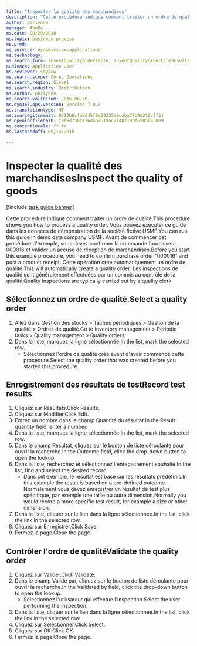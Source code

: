```yaml
--- 
title: "Inspecter la qualité des marchandises"
description: "Cette procédure indique comment traiter un ordre de qualité."
author: perlynne
manager: AnnBe
ms.date: 08/29/2018
ms.topic: business-process
ms.prod: 
ms.service: dynamics-ax-applications
ms.technology: 
ms.search.form: InventQualityOrderTable, InventQualityOrderLineResults, HcmWorkerLookUp
audience: Application User
ms.reviewer: shylaw
ms.search.scope: Core, Operations
ms.search.region: Global
ms.search.industry: Distribution
ms.author: perlynne
ms.search.validFrom: 2016-06-30
ms.dyn365.ops.version: Version 7.0.0
ms.translationtype: HT
ms.sourcegitcommit: 0312b8cfadd45f8e59225e9daba78b9e216cff51
ms.openlocfilehash: f9e9d750f116db62519ac7148f19bf62050430e9
ms.contentlocale: fr-fr
ms.lasthandoff: 09/14/2018

---
```

# <a name="inspect-the-quality-of-goods"></a><span data-ttu-id="1d87c-103">Inspecter la qualité des marchandises</span><span class="sxs-lookup"><span data-stu-id="1d87c-103">Inspect the quality of goods</span></span>

[!include [task guide banner](../../includes/task-guide-banner.md)]

<span data-ttu-id="1d87c-104">Cette procédure indique comment traiter un ordre de qualité.</span><span class="sxs-lookup"><span data-stu-id="1d87c-104">This procedure shows you how to process a quality order.</span></span> <span data-ttu-id="1d87c-105">Vous pouvez exécuter ce guide dans les données de démonstration de la société fictive USMF.</span><span class="sxs-lookup"><span data-stu-id="1d87c-105">You can run this guide in demo data company USMF.</span></span> <span data-ttu-id="1d87c-106">Avant de commencer cet procédure d'exemple, vous devez confirmer la commande fournisseur 000016 et valider un accusé de réception de marchandises.</span><span class="sxs-lookup"><span data-stu-id="1d87c-106">Before you start this example procedure, you need to confirm purchase order “000016” and post a product receipt.</span></span> <span data-ttu-id="1d87c-107">Cette opération crée automatiquement un ordre de qualité.</span><span class="sxs-lookup"><span data-stu-id="1d87c-107">This will automatically create a quality order.</span></span> <span data-ttu-id="1d87c-108">Les inspections de qualité sont généralement effectuées par un commis au contrôle de la qualité.</span><span class="sxs-lookup"><span data-stu-id="1d87c-108">Quality inspections are typically carried out by a quality clerk.</span></span>


## <a name="select-a-quality-order"></a><span data-ttu-id="1d87c-109">Sélectionnez un ordre de qualité.</span><span class="sxs-lookup"><span data-stu-id="1d87c-109">Select a quality order</span></span>
1. <span data-ttu-id="1d87c-110">Allez dans Gestion des stocks > Tâches périodiques > Gestion de la qualité > Ordres de qualité.</span><span class="sxs-lookup"><span data-stu-id="1d87c-110">Go to Inventory management > Periodic tasks > Quality management > Quality orders.</span></span>
2. <span data-ttu-id="1d87c-111">Dans la liste, marquez la ligne sélectionnée.</span><span class="sxs-lookup"><span data-stu-id="1d87c-111">In the list, mark the selected row.</span></span>
    * <span data-ttu-id="1d87c-112">Sélectionnez l'ordre de qualité créé avant d'avoir commencé cette procédure.</span><span class="sxs-lookup"><span data-stu-id="1d87c-112">Select the quality order that was created before you started this procedure.</span></span>  

## <a name="record-test-results"></a><span data-ttu-id="1d87c-113">Enregistrement des résultats de test</span><span class="sxs-lookup"><span data-stu-id="1d87c-113">Record test results</span></span>
1. <span data-ttu-id="1d87c-114">Cliquez sur Résultats.</span><span class="sxs-lookup"><span data-stu-id="1d87c-114">Click Results.</span></span>
2. <span data-ttu-id="1d87c-115">Cliquez sur Modifier.</span><span class="sxs-lookup"><span data-stu-id="1d87c-115">Click Edit.</span></span>
3. <span data-ttu-id="1d87c-116">Entrez un nombre dans le champ Quantité du résultat.</span><span class="sxs-lookup"><span data-stu-id="1d87c-116">In the Result quantity field, enter a number.</span></span>
4. <span data-ttu-id="1d87c-117">Dans la liste, marquez la ligne sélectionnée.</span><span class="sxs-lookup"><span data-stu-id="1d87c-117">In the list, mark the selected row.</span></span>
5. <span data-ttu-id="1d87c-118">Dans le champ Résultat, cliquez sur le bouton de liste déroulante pour ouvrir la recherche.</span><span class="sxs-lookup"><span data-stu-id="1d87c-118">In the Outcome field, click the drop-down button to open the lookup.</span></span>
6. <span data-ttu-id="1d87c-119">Dans la liste, recherchez et sélectionnez l'enregistrement souhaité.</span><span class="sxs-lookup"><span data-stu-id="1d87c-119">In the list, find and select the desired record.</span></span>
    * <span data-ttu-id="1d87c-120">Dans cet exemple, le résultat est basé sur les résultats prédéfinis.</span><span class="sxs-lookup"><span data-stu-id="1d87c-120">In this example the result is based on a pre-defined outcome.</span></span> <span data-ttu-id="1d87c-121">Normalement vous devez enregistrer un résultat de test plus spécifique, par exemple une taille ou autre dimension.</span><span class="sxs-lookup"><span data-stu-id="1d87c-121">Normally you would record a more specific test result, for example a size or other dimension.</span></span>  
7. <span data-ttu-id="1d87c-122">Dans la liste, cliquer sur le lien dans la ligne sélectionnée.</span><span class="sxs-lookup"><span data-stu-id="1d87c-122">In the list, click the link in the selected row.</span></span>
8. <span data-ttu-id="1d87c-123">Cliquez sur Enregistrer.</span><span class="sxs-lookup"><span data-stu-id="1d87c-123">Click Save.</span></span>
9. <span data-ttu-id="1d87c-124">Fermez la page.</span><span class="sxs-lookup"><span data-stu-id="1d87c-124">Close the page.</span></span>

## <a name="validate-the-quality-order"></a><span data-ttu-id="1d87c-125">Contrôler l'ordre de qualité</span><span class="sxs-lookup"><span data-stu-id="1d87c-125">Validate the quality order</span></span>
1. <span data-ttu-id="1d87c-126">Cliquez sur Valider.</span><span class="sxs-lookup"><span data-stu-id="1d87c-126">Click Validate.</span></span>
2. <span data-ttu-id="1d87c-127">Dans le champ Validé par, cliquez sur le bouton de liste déroulante pour ouvrir la recherche.</span><span class="sxs-lookup"><span data-stu-id="1d87c-127">In the Validated by field, click the drop-down button to open the lookup.</span></span>
    * <span data-ttu-id="1d87c-128">Sélectionnez l'utilisateur qui effectue l'inspection.</span><span class="sxs-lookup"><span data-stu-id="1d87c-128">Select the user performing the inspection.</span></span>  
3. <span data-ttu-id="1d87c-129">Dans la liste, cliquer sur le lien dans la ligne sélectionnée.</span><span class="sxs-lookup"><span data-stu-id="1d87c-129">In the list, click the link in the selected row.</span></span>
4. <span data-ttu-id="1d87c-130">Cliquez sur Sélectionner.</span><span class="sxs-lookup"><span data-stu-id="1d87c-130">Click Select.</span></span>
5. <span data-ttu-id="1d87c-131">Cliquez sur OK.</span><span class="sxs-lookup"><span data-stu-id="1d87c-131">Click OK.</span></span>
6. <span data-ttu-id="1d87c-132">Fermez la page.</span><span class="sxs-lookup"><span data-stu-id="1d87c-132">Close the page.</span></span>



